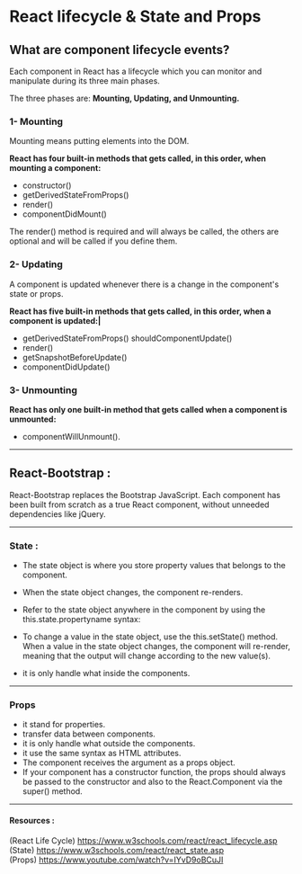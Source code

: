 # React lifecycle & State and Props

## What are component lifecycle events?

Each component in React has a lifecycle which you can monitor and manipulate during its three main phases.

The three phases are: **Mounting, Updating, and Unmounting.**

### 1- Mounting

Mounting means putting elements into the DOM.

**React has four built-in methods that gets called, in this order, when mounting a component:**

- constructor()
- getDerivedStateFromProps()
- render()
- componentDidMount()

The render() method is required and will always be called, the others are optional and will be called if you define them.

### 2- Updating

A component is updated whenever there is a change in the component's state or props.

**React has five built-in methods that gets called, in this order, when a component is updated:|**

- getDerivedStateFromProps()
  shouldComponentUpdate()
- render()
- getSnapshotBeforeUpdate()
- componentDidUpdate()

### 3- Unmounting

**React has only one built-in method that gets called when a component is unmounted:**

- componentWillUnmount().

---

## React-Bootstrap :

React-Bootstrap replaces the Bootstrap JavaScript. Each component has been built from scratch as a true React component, without unneeded dependencies like jQuery.

---

### State :

- The state object is where you store property values that belongs to the component.

- When the state object changes, the component re-renders.

- Refer to the state object anywhere in the component by using the this.state.propertyname syntax:

- To change a value in the state object, use the this.setState() method. When a value in the state object changes, the component will re-render, meaning that the output will change according to the new value(s).

- it is only handle what inside the components.

---

### Props

- it stand for properties.
- transfer data between components.
- it is only handle what outside the components.
- it use the same syntax as HTML attributes.
- The component receives the argument as a props object.
- If your component has a constructor function, the props should always be passed to the constructor and also to the React.Component via the super() method.

---

#### Resources :


(React Life Cycle)  https://www.w3schools.com/react/react_lifecycle.asp
<br>
(State) https://www.w3schools.com/react/react_state.asp
<br>
(Props) https://www.youtube.com/watch?v=IYvD9oBCuJI